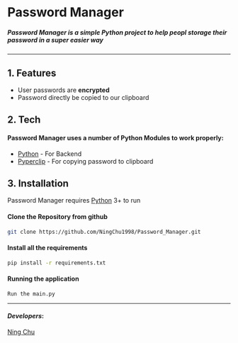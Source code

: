 
# Password Manager
##### Password Manager is a simple Python project to help peopl storage their password in a super easier way
---
## 1. Features
- User passwords are **encrypted**
- Password directly be copied to our clipboard

## 2. Tech

#### Password Manager uses a number of Python Modules to work properly:
- [Python](https://www.python.org/) - For Backend
- [Pyperclip](https://pypi.org/project/pyperclip/) - For copying password to clipboard

## 3. Installation

Password Manager requires [Python](https://www.python.org/) 3+ to run
 
#### Clone the Repository from github
 ```sh
git clone https://github.com/NingChu1998/Password_Manager.git
```

#### Install all the requirements
 ```sh
pip install -r requirements.txt
```
#### Running the application
```
Run the main.py
```
---
#### _Developers_:

[Ning Chu](https://github.com/NingChu1998)
